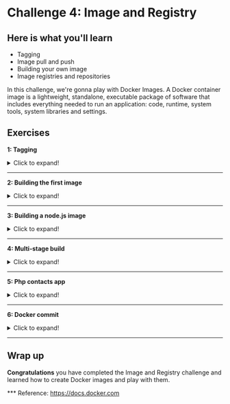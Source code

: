 # Challenge 4: Image and Registry

## Here is what you'll learn

- Tagging
- Image pull and push
- Building your own image
- Image registries and repositories

In this challenge, we're gonna play with Docker Images. A Docker container image is a lightweight, standalone, executable package of software that includes everything needed to run an application: code, runtime, system tools, system libraries and settings. 

## Exercises


**1: Tagging**
<details>
  <summary>Click to expand!</summary>

Let's pull an image. The command that we use is ```docker pull```. With that command, we're requesting from Docker that we want to download an image from its registry to the host. 

Type: 
```shell
$ docker pull ubuntu:latest
```
Output will be something like:
```shell
latest: Pulling from library/ubuntu
3ff22d22a855: Pull complete
e7cb79d19722: Pull complete
323d0d660b6a: Pull complete
b7f616834fd0: Pull complete
Digest: sha256:5d1d5407f353843ecf8b16524bc5565aa332e9e6a1297c73a92d3e754b8a636d
Status: Downloaded newer image for ubuntu:latest
docker.io/library/ubuntu:latest
 ```
Now it's time to see which images that we have on our system. For this, we're gonna type:
 
```shell
$ docker image ls
```
Output will be something like:
```shell
REPOSITORY          TAG                 IMAGE ID            CREATED             SIZE
ubuntu              latest              1e4467b07108        2 weeks ago         73.9MB
 ```

I want you to pay attention to the image id part. Like containers, images also have unique ids. The image ID is a digest, and is a computed SHA256 hash of the image configuration object, which contains the digests of the layers that contribute to the image's filesystem definition. If two different images have the same ids, this means that they're literally the same images with different names. 
Yes it's possible to tag an image with different tags. Let's do that and add another name to this image. 

Type: 
```shell
$ docker image tag ubuntu:latest your_dockerhub_id/day6:ubuntu
```
We have added a second name to the image. Let's check and see.

Type: 
```shell
$ docker image ls
```
Output will be something like:
```shell
REPOSITORY            TAG                 IMAGE ID            CREATED             SIZE
ubuntu                latest              1e4467b07108        2 weeks ago         73.9MB
ozgurozturknet/day6   ubuntu              1e4467b07108        2 weeks ago         73.9MB
```

We have 2 images that are stored on our host. Image ids are same, so these are literally the same images but with different names. 

We have added a new tag-name to ubuntu:latest image. We tagged it with our Docker Hub id. This means that this image is stored "or will be stored" on Docker Hub (Remember, image names also indicate where the image is located). But it isn't at the moment. Let's correct this and push this image to its repository. But before that we have to login and authenticate. This way, Docker Hub knows that we're the right person who can push this image to its respository. Let's login first. 

Type: 
```shell
$ docker login
```
Output will be something like:
```shell
Login with your Docker ID to push and pull images from Docker Hub. If you don't have a Docker ID, head over to https://hub.docker.com to create one.
Username: ozgurozturknet
Password:
Login Succeeded
```

Now we're ready to push. 

Type: 
```shell
$ docker push your_dockerhub_id/day6:ubuntu
```
Output will be something like:
```shell
The push refers to repository [docker.io/ozgurozturknet/day6]
095624243293: Mounted from library/ubuntu
a37e74863e72: Mounted from library/ubuntu
8eeb4a14bcb4: Mounted from library/ubuntu
ce3011290956: Mounted from library/ubuntu
ubuntu: digest: sha256:60f560e52264ed1cb7829a0d59b1ee7740d7580e0eb293aca2d722136edb1e24 size: 11529MB
```
That was fast, wasn't it? Please pay attention to the output. ```Mounted from library/ubuntu```. You know that images consist of multiple layers. And each layer has its unique id. When we pull or push any image, if the target (registry or your computer) has the same layer with tha same id stored on it, it doesn't pull or push that layer phyiscally again. Just checks and mounts that. This is the reason why it was fast. We didn't transfer any file to Docker Hub. Docker Hub detected that these 4 layers are already stored on it, so instead of getting it again, Docker hub just mounted these files to our repository. This is also same on our computer. We have 2 images stored on it. But they are literally the same images with different names. Docker doesn't store multiple files for these 2 images. Image files are stored just once but multiple tags are added to the same files.

But what are these layers? Is there any way to see how they are created? Yes and the command that we'll use is ```docker image history```. History sub-command shows us history of the image and it also shows how all these layers were created. Let's check this. 

Type: 
```shell
$ docker image history ubuntu:latest
```
Output will be something like:
```shell
1e4467b07108        2 weeks ago         /bin/sh -c #(nop)  CMD ["/bin/bash"]            0B
<missing>           2 weeks ago         /bin/sh -c mkdir -p /run/systemd && echo 'do…   7B
<missing>           2 weeks ago         /bin/sh -c set -xe   && echo '#!/bin/sh' > /…   811B
<missing>           2 weeks ago         /bin/sh -c [ -z "$(apt-get indextargets)" ]     1.01MB
<missing>           2 weeks ago         /bin/sh -c #(nop) ADD file:65a1cc50a9867c153…   72.9MB
```

This output shows us which commands have been executed and which layers have been created as a result of these commands. This also gives us some clues about how an image is created. 

Docker can build images automatically by reading the instructions from a Dockerfile. A Dockerfile is a text document that contains all the commands a user could call on the command line to assemble an image. Using ```docker build```, users can create an automated build that executes several command-line instructions in succession. Each instruction that changes anything creates a new layer. The Docker daemon runs the instructions in the Dockerfile one-by-one, committing the result of each instruction to a new image if necessary, before finally outputting the ID of your new image. It's now time to create our first image. 
</details>

***
**2: Building the first image**
<details>
  <summary>Click to expand!</summary>

First, we should clone this Github repository.

Type: 
```shell
$ git clone https://github.com/azuredevcollege/trainingdays.git
```
Output will be something like:
```shell
Cloning into 'trainingdays'...
remote: Enumerating objects: 42, done.
remote: Counting objects: 100% (42/42), done.
remote: Compressing objects: 100% (31/31), done.
remote: Total 1899 (delta 26), reused 25 (delta 11), pack-reused 1857 Receiving objects:  97% (1843/1899), 57.20 MiB | 11.92 MiB/s
Receiving objects: 100% (1899/1899), 63.35 MiB | 11.26 MiB/s, done.
Resolving deltas: 100% (747/747), done.
Updating files: 100% (1396/1396), done.
```

Repo has been cloned. It's time to jump to the
```trainingdays/day6/apps/first_docker_image``` folder. cd to that folder and
list all the files.


Type: 
```shell
$ cd trainingdays/day6/apps/first_docker_image
$ ls -l
```
Output will be something like:
```shell
total 8
-rw-r--r-- 1 ozozturk ozozturk  90 Jun 12 11:56 Dockerfile
-rw-r--r-- 1 ozozturk ozozturk 211 Jun 12 11:21 index.html
```

There are 2 files in that folder. ```index.html``` is a simple html file that has been created by us. We want to build a web server image with this file has been copied in it. To be able to build an image, we need a ```Dockerfile```. A Dockerfile is a text document that contains all the commands a user could call on the command line to assemble an image. We have one in this folder. Let's check and see what's in it. This is one of the simplest form of a Dockerfile.

Type: 
```shell
$ cat Dockerfile
```
Output will be something like:
```shell
FROM nginx:latest
COPY index.html /usr/share/nginx/html
CMD ["nginx", "-g", "daemon off;"]
```

 If we cd to a folder which has Dockerfile in it and type ```docker image build .```, Docker starts to run instructions in that Dockerfile in order. A Dockerfile must begin with the "FROM" instruction. "FROM" instruction specifies the Parent Image that you are trying to build this new image on top of. ```FROM``` basically means that "hey Docker, download that image and execute the next instructions on top of that". It's the base image that we build our image on top of. In our case, it is ```nginx:latest```. We're building our image on top of ngninx:latest. 

The second instruction in that Dockerfile is ```COPY```. The COPY instruction copies new files or directories from "source" to the "destination" inside the container. In our case, we have instructed Docker to copy the ```index.html``` file located in the current folder to the ```/usr/share/nginx/html``` folder inside the image. ```/usr/share/nginx/html``` is the folder where Nginx stores websites that it serves. We copied our index.html to that folder, So nginx daemon will serve our web page. 

The third and last instruction in this Dockerfile is CMD. The main purpose of the "CMD" instruction is that providing defaults of an executing container. In short, it defines the command to execute when you run a container from that image. There can be only one CMD instruction in any Dockerfile. If you list more than one CMD then only the last CMD will take effect. In our case, we want Docker to start nginx daemon when we create a container. 

Ok, it's time to create our first image. We checked the Dockerfile and see what it includes. Now we can build the first image.

Type: 
```shell
$ docker image build -t your_dockerhub_id/firstimage:latest . #do not forget the dot
```
Output will be something like:
```shell
Sending build context to Docker daemon  3.072kB
Step 1/3 : FROM nginx:latest
 ---> 08393e824c32
Step 2/3 : COPY index.html /usr/share/nginx/html
 ---> 14fb48dc6eea
Step 3/3 : CMD ["nginx", "-g", "daemon off;"]
 ---> Running in 772fbfd4dba3
Removing intermediate container 772fbfd4dba3
 ---> 560570bf44e5
Successfully built 560570bf44e5
Successfully tagged ozgurozturknet/firstimage:latest
```
Congrats! We have built our first image. Let's create a container to see if it's working as expect.

Type: 
```shell
$ docker container run --rm -d -p 80:80 --name test_container your_dockerhub_id/firstimage:latest
```
Output will be something like:
```shell
25e7fe3f3e57dd2eab07bf672501dde69d81eb156347607e0b378757b41d859b
```
Open a browser and visit http://127.0.0.1 You would see a page like that. 

<img src="./img/firstimage.png">

Stop the container and it'll be deleted automatically.

Type: 
```shell
$ docker container stop test_container
```
Output will be something like:
```shell
test_container
```
</details>

***
**3: Building a node.js image**
<details>
  <summary>Click to expand!</summary>

This time we're gonna build a node.js app image. cd to the ```/trainingdays/day6/apps/nodejs``` folder and list all the files. 


Type: 
```shell
$ cd /trainingdays/day6/apps/nodejs
$ ls -l
```
Output will be something like:
```shell
total 12
-rw-r--r-- 1 ozozturk ozozturk 292 Aug 12 20:27 Dockerfile
-rw-r--r-- 1 ozozturk ozozturk 288 Aug 12 20:14 package.json
-rw-r--r-- 1 ozozturk ozozturk 273 Aug 12 20:15 server.js
```

This time we have 3 files. First one is ```package.json```. If you work with JavaScript, or you've ever interacted with a JavaScript project, Node.js or a frontend project, you surely met the package.json file. The package.json file is kind of a manifest for your project. It can do a lot of things, but in our case it's specially important because it defines the dependencies that we'll install with npm. Our simple node application is running on top of Express framework and we need that framework to be installed to run our simple Javascript webapp. ```Server.js``` is the second file and it's our main Javascript application. It's a simple "Hello World" web app. And the third one is the usual suspect. Dockerfile. Let's take a look at it. 

Type: 
```shell
$ cat Dockerfile
```
Output will be something like:
```shell
# source: https://nodejs.org/en/docs/guides/nodejs-docker-webapp/
FROM node:12

# Create app directory
WORKDIR /usr/src/app

# Copy source files
COPY package.json .
COPY server.js .

# Install app dependencies
RUN npm install

# Exposing the port 8080
EXPOSE 8080

CMD [ "node", "server.js" ]
```

I want you to pay attention to 2 things. First, as you can see, we can add comments to Dockerfile. Any line starting with ```#``` is treated as a comment and not processed. Second, we have 3 new instructions, ```WORKDIR``` , ```RUN``` and ```EXPOSE```. The default working directory for running binaries within a container is the root directory (/), but you can set a different folder by using "WORKDIR" instruction. It's kind of cd'ing to that folder. Any command that you execute after that insturction will be executed in this folder. If there isn't any folder with that name in the image, Docker creates the folder first but If there is, Docker uses that. 

The "RUN" instruction will execute any commands in a new layer on top of the current image and commit the results. The resulting committed image will be used for the next step in the Dockerfile. When we want to execute anything, we use this instruction. 

The "EXPOSE" instruction informs Docker that the container listens on the specified network ports at runtime. You can specify whether the port listens on TCP or UDP, and the default is TCP if the protocol is not specified. The EXPOSE instruction does not actually publish the port. It functions as a type of documentation about which ports are intended to be published between the person who builds the image and the person who runs the container. To actually publish any port, we should use the -p flag during container creation.

Now it's time to build the image. 

Type: 
```shell
$ docker image build -t your_dockerhub_id/node:latest .
```
Output will be something like:
```shell
Sending build context to Docker daemon  4.096kB
Step 1/7 : FROM node:12
 ---> cfcf3e70099d
Step 2/7 : WORKDIR /usr/src/app
 ---> Running in 0784285bb528
Removing intermediate container 0784285bb528
 ---> 548e712ed3ef
Step 3/7 : COPY package.json .
 ---> 3f85bf98e435
Step 4/7 : COPY server.js .
 ---> beb25f72bb6a
Step 5/7 : RUN npm install
 ---> Running in e3eed8b0c46d
npm notice created a lockfile as package-lock.json. You should commit this file.
npm WARN docker_web_app@1.0.0 No repository field.
npm WARN docker_web_app@1.0.0 No license field.

added 50 packages from 37 contributors and audited 50 packages in 2.167s
found 0 vulnerabilities

Removing intermediate container e3eed8b0c46d
 ---> 8d3082c10a9e
Step 6/7 : EXPOSE 8080
 ---> Running in 0e6bd014ac73
Removing intermediate container 0e6bd014ac73
 ---> 5143985531f3
Step 7/7 : CMD [ "node", "server.js" ]
 ---> Running in 152317b9eafe
Removing intermediate container 152317b9eafe
 ---> a832145edf14
Successfully built a832145edf14
Successfully tagged ozgurozturknet/node:latest
```

Image has been built successfully. But I want you to run the same command one more time. 

```shell
Sending build context to Docker daemon  4.096kB
Step 1/7 : FROM node:12
 ---> cfcf3e70099d
Step 2/7 : WORKDIR /usr/src/app
 ---> Using cache
 ---> 3d04799d4f2a
Step 3/7 : COPY package.json .
 ---> Using cache
 ---> a348cb47ad20
Step 4/7 : COPY server.js .
 ---> Using cache
 ---> 5affbe5fce86
Step 5/7 : RUN npm install
 ---> Using cache
 ---> ad11b36a3604
Step 6/7 : EXPOSE 8080
 ---> Using cache
 ---> 57b485f4eef1
Step 7/7 : CMD [ "node", "server.js" ]
 ---> Using cache
 ---> fb0586534394
Successfully built fb0586534394
Successfully tagged ozgurozturknet/node:latest
```

Something strange has happened. We built that image a few seconds ago and we didn't change any source file after that. Then we reran the docker image build command second time but we received lots of ``` ---> Using cache``` messages this time. What does that mean? 

When building an image, Docker steps through the instructions in your Dockerfile, executing each in the order specified. As each instruction is examined, Docker looks for an existing layers in its cache that it can reuse, rather than creating a new (duplicate) layer. If you don't change any source file or didn't change anything in the Dockerfile, this means that nothing has changed, so Docker doesn't run the instruction again and again. Instead of that, Docker uses the cached layers. That makes the build process fast. Let's simulate that and see what happens if we change something. Open ```server.js``` file with a text editor, go to line 12 and change the ```Hello World``` message with another message something like ```build cache test```. Save the file and rerun ```docker image build -t your_dockerhub_id/node:latest .``` command one more time. 

```shell
Sending build context to Docker daemon  4.096kB
Step 1/7 : FROM node:12
 ---> cfcf3e70099d
Step 2/7 : WORKDIR /usr/src/app
 ---> Using cache
 ---> 3d04799d4f2a
Step 3/7 : COPY package.json .
 ---> Using cache
 ---> a348cb47ad20
Step 4/7 : COPY server.js .
 ---> 800aa5cd76d2
Step 5/7 : RUN npm install
 ---> Running in 20f6c9a2c4e0
npm notice created a lockfile as package-lock.json. You should commit this file.
npm WARN docker_web_app@1.0.0 No repository field.
npm WARN docker_web_app@1.0.0 No license field.

added 50 packages from 37 contributors and audited 50 packages in 2.521s
found 0 vulnerabilities

Removing intermediate container 20f6c9a2c4e0
 ---> eac206f9957e
Step 6/7 : EXPOSE 8080
 ---> Running in 3084d34a448f
Removing intermediate container 3084d34a448f
 ---> 1e4c0a700aa6
Step 7/7 : CMD [ "node", "server.js" ]
 ---> Running in b0fae2027731
Removing intermediate container b0fae2027731
 ---> 729b13c3276f
Successfully built 729b13c3276f
Successfully tagged ozgurozturknet/node:latest
```

Docker started to build an image again. First step, nothing changed, used the cache. Second step, nothing changed, used the cache. Third step, nothing changed, used the cache. But fourth step, we wanted to copy server.js file, which has been changed. Old layer that Docker has created and cached before is invalid now. So Docker started to execute that instruction and created a new layer and didn't use the cached version. And each instruction after that has been executed again and Docker didn't use the cache. Because something has changed and the rest of the layers should be affected too. Therefore, Docker can't use cache for them too. That's kind of important thing to know. Because you can speed up build process by leveraging build cache. But order of Dockerfile instructions is important.

For example, if your Dockerfile contains several instruction, like ours, you can order them from the less frequently changed (to ensure the build cache is reusable) to the more frequently changed. If we move  ```COPY server.js .``` from 4. step to anywhere after the ```RUN npm install``` instruction, this means that, we can change anything in this server.js file and Docker will not rerun npm install each time when we build that image again and use cache for that step. 
(Visit https://docs.docker.com/develop/develop-images/dockerfile_best-practices/  for Dockerfile best practices)

It's time to create a container from that image and see if it's working properly. 

Type: 
```shell
$ docker container run --rm -d -p 80:8080 --name node_container your_dockerhub_id/node:latest
```
Output will be something like:
```shell
09a4d1789cdab19a0f3af9c66a4f6e68503e5b8a1f46d6c512e88b10c5e70011
```

Open a browser and visit http://127.0.0.1 You would see a page with a Hello World! message. 

Stop the container and it'll be deleted automatically.

Type: 
```shell
$ docker container stop node_container
```
Output will be something like:
```shell
node_container
```
</details>

***
**4: Multi-stage build**
<details>
  <summary>Click to expand!</summary>

Let's imagine that we're java developers and working on a new shiny project called App1 (Do you remember our old friend :)). Application has been written and it's ready. Now it is time to check the source code. It's located at ```/trainingdays/day6/apps/java``` folder. cd to that folder and list all the files. 

Type: 
```shell
$ cd /trainingdays/day6/apps/java
$ ls -l
```
Output will be something like:
```shell
total 8
-rw-r--r-- 1 ozozturk ozozturk 135 Jun 12 22:43 Dockerfile
-rw-r--r-- 1 ozozturk ozozturk 154 Jun 12 22:35 app1.java
-rw-r--r-- 1 ozozturk ozozturk 154 Jun 12 22:35 Dockerfile2
```

There are 2 files in it (actually 3 but let's forget Dockerfile2 for now). ```app1.java``` is the source code of our application. Please pay attention. It is not the application, it is just the source code of this application. It isn't compiled yet. To convert this source code to an application, we have to compile this code. We generally do that on our computers via IDEs. But we can use the power of Docker and compile our application while building the image. The Dockerfile in this folder is a good example of that practice. Let's check the Dockerfile. 

Type: 
```shell
$ cat Dockerfile
```
Output will be something like:
```shell
FROM mcr.microsoft.com/java/jdk:8-zulu-alpine
COPY . /usr/src/myapp/
WORKDIR /usr/src/myapp
RUN javac app1.java
CMD [ "java" , "app1" ]
```

Again, a simple Dockerfile. We want to build our image on top of the "Java Development Kit" image provided by Microsoft. JDK image has all the tools in it that we need to compile our java code and convert it to a java application. First, we copy that source code to the image and after that we jump into that folder and run ```javac app1.java``` command which compiles this source code and generates an application. At the end, we have a CMD instruction that instructs to run this application whenever we create a container from that image. Let's build the image. 


Type: 
```shell
$ docker image build -t your_dockerhub_id/java:latest .
```
Output will be something like:
```shell
Sending build context to Docker daemon  3.072kB
Step 1/5 : FROM mcr.microsoft.com/java/jdk:8-zulu-alpine
8-zulu-alpine: Pulling from java/jdk
df20fa9351a1: Pull complete
1e7717fd7ab1: Pull complete
Digest: sha256:19712872c6dd8ca02a8f727737372477559f2659aa6294c2dcae050096234224
Status: Downloaded newer image for mcr.microsoft.com/java/jdk:8-zulu-alpine
 ---> b7bb6dd0ee76
Step 2/5 : COPY . /usr/src/myapp/
 ---> ed2f0977e390
Step 3/5 : WORKDIR /usr/src/myapp
 ---> Running in d2333b9e9af3
Removing intermediate container d2333b9e9af3
 ---> 55a151ddf81a
Step 4/5 : RUN javac app1.java
 ---> Running in b8697de33caa
Removing intermediate container b8697de33caa
 ---> 3bfd240a44ff
Step 5/5 : CMD [ "java" , "app1" ]
 ---> Running in 00a6a2a448ab
Removing intermediate container 00a6a2a448ab
 ---> ceab35948e29
Successfully built ceab35948e29
Successfully tagged ozgurozturknet/java:latest
```
Image has been built. Let's test it. 

Type: 
```shell
$ docker container run your_dockerhub_id/java:latest
```
Output will be something like:
```shell
Hello there! I'm App1 Java Console Application
```

Perfect. It works. App1 has been compiled and it runs. But it seems to me that, something is wrong with that approach. First of all, we built our image on top of the JDK image. It includes lots of tools for development. Like the one that we ran to compile our application. But, should we really send this image to our customers as is? With all of these development tools? Also our source code is copied to that image too. Maybe that is not something we want. We just wanted to compile our source code and get the application. We want our customers to be able to run this application. We don't want them to have all the unnecessary tools and our source code. Also image size is big, because of these unnecessary tools. These tools are needed for development. They are not needed for running java applications. JRE, java runtime is the thing that we need to run java applications. It's just the runtime and much smaller than the jdk.

Instead of sending this image, It would be wise to get this compiled application from that image, copy it to our computer and create another image that includes just this application + runtime, instead of application + source code + development tools. So we need to build another image. To be able to do that, we need to create a second Dockerfile. But eeeh. This is a mess. There should be a simple solution. 
Yes there is a simple solution to handle this and it's called multi-stage build. 

One of the most challenging thing about building images is keeping the image size down. Each instruction in Dockerfile adds a layer to image, and you need to remember to clean up any artifacts you don’t need before moving on to the next layer. To write a really efficient Dockerfile, you have traditionally needed to employ shell tricks and other logic to keep the layers as small as possible and to ensure that each layer has the artifacts it needs from the previous layer and nothing else. It was actually very common to have one Dockerfile to use for development (which contained everything needed to build your application), and a slimmed-down one to use for production, which only contained your application and exactly what was needed to run it. This has been referred to as the “builder pattern”. But maintaining two Dockerfiles is not ideal. 

With multi-stage builds, you can use multiple FROM statements in your Dockerfile. Each FROM instruction can use a different base, and each of them begins a new stage of the build. You can selectively copy artifacts from one stage to another, leaving behind everything you don’t want in the final image. Dockerfile2 is a perfect example of this kind of multi-stage build. Let's check it. 


Type: 
```shell
$ cat Dockerfile2
```
Output will be something like:
```shell
FROM mcr.microsoft.com/java/jdk:8-zulu-alpine AS builder
COPY . /usr/src/myapp/
WORKDIR /usr/src/myapp
RUN javac app1.java

FROM  mcr.microsoft.com/java/jre:8-zulu-alpine
WORKDIR /usr/src/myapp
COPY --from=builder /usr/src/myapp .
CMD ["java", "app1"]
```

As you can see, we have a Dockerfile with 2 "FROM" instructions. Think it like 2 Dockerfiles combined together. First part is similar to the Dockerfile that we have built our application a few minutes ago. There are only 2 differences. First, there is a new section at the end of the "FROM" instruction. "AS builder" or it could be "AS anything", just name it. It indicates that this first section of this Dockerfile is named as "builder". We're gonna use this name later to copy artifacts generated in this stage. Second difference is that "CMD" instruction has been removed, because we don't need it anymore. This "builder" stage is just used for compiling the application from its source code. We're taking our source code, copying it into a jdk image, compiling the application in it and that's it. After that we are building our actual image with a new "FROM" instruction. This second stage will create the actual image that will be tagged at the end. It's based on JRE image, not the JDK. 

Please pay attention to line 8. "COPY --from=builder". We're instructing Docker to copy files from stage called builder. First stage is there just to compile our application. Our source code has been compiled and application has been created at this builder stage. And we're copying just this compiled application into final image. In this way, jdk and any intermediate artifacts are left behind and not present in the final image. The end result is this tiny production image that just includes the application. Not the source code and not the development tools. Let's build this image and see what's going on. 
(We're gonna use ```-f``` option to point this Dockerfile2. If your Dockerfile name is different than Dockerfile -First letter is Uppercase "D" and file doesn't have any extension like .txt- or Dockerfile is in another folder, you should use -f option and point that file)

Type: 
```shell
$ docker image build -f Dockerfile2 -t your_dockerhub_id/finaljava:latest .
```
Output will be something like:
```shell
Sending build context to Docker daemon  4.096kB
Step 1/8 : FROM mcr.microsoft.com/java/jdk:8-zulu-alpine AS builder
 ---> b7bb6dd0ee76
Step 2/8 : COPY . /usr/src/myapp/
 ---> 786a33a37acb
Step 3/8 : WORKDIR /usr/src/myapp
 ---> Running in 1145e3882420
Removing intermediate container 1145e3882420
 ---> 5f16de8216fb
Step 4/8 : RUN javac app1.java
 ---> Running in 98375300d10a
Removing intermediate container 98375300d10a
 ---> f632a0c6f49e
Step 5/8 : FROM  mcr.microsoft.com/java/jre:8-zulu-alpine
8-zulu-alpine: Pulling from java/jre
df20fa9351a1: Already exists
b391ad10af71: Pull complete
Digest: sha256:bb7135444a7e78448b0038d26079e6bef78c1c7839333bf9806d6c12e65a1eff
Status: Downloaded newer image for mcr.microsoft.com/java/jre:8-zulu-alpine
 ---> 36c60fc08a2d
Step 6/8 : WORKDIR /usr/src/myapp
 ---> Running in 25809e0fd983
Removing intermediate container 25809e0fd983
 ---> 5b580490d819
Step 7/8 : COPY --from=builder /usr/src/myapp .
 ---> e357def56d05
Step 8/8 : CMD ["java", "app1"]
 ---> Running in 00585394dbfb
Removing intermediate container 00585394dbfb
 ---> 7b7c6b3a7f6a
Successfully built 7b7c6b3a7f6a
Successfully tagged ozgurozturknet/finaljava:latest
```
Final image has been built. It's much smaller than the first one. Also only artifacts that we need are included. 
</details>

***
**5: Php contacts app**
<details>
  <summary>Click to expand!</summary>

This time, we're gonna combine what have we learned so far. We will build 2 images. First one is a simple php application. The other one is famous mysql database. After building images, we will run these and try couple of tricks that we have learned so far. First, let's check and see what we're gonna build. All files are located at ```/trainingdays/day6/apps/php``` folder. cd to that folder and list all the files. 

Type: 
```shell
$ cd /trainingdays/day6/apps/php
$ ls -l
```
Output will be something like:
```shell
total 24
-rw-r--r-- 1 ozozturk ozozturk  333 Aug 13 11:54 Dockerfile
-rw-r--r-- 1 ozozturk ozozturk   64 Aug 13 11:36 Dockerfile.mysql
-rw-r--r-- 1 ozozturk ozozturk  112 Aug 13 11:36 createtable.sql
-rw-r--r-- 1 ozozturk ozozturk   81 Aug 13 11:36 env.list
-rw-r--r-- 1 ozozturk ozozturk  107 Aug 13 11:36 envmysql.list
drwxr-xr-x 2 ozozturk ozozturk 4096 Aug 13 11:35 php
```

It's a little bit crowded folder. There are 2 Dockerfiles. First one is the Dockerfile that we'll be used to build web app image. Second one will be used to build myqsql database image. 

There are 2 other files with .list extenison in this folder. These files will be used to define environment variables while creating containers. "env.list" will be passed to php web container. There are couple of environment variables defined in this file and php web application will use these values to connect to the database -username, password etc.-. "envmysql.list" is another environment  variable file and has couple of other environment  variables defined in it. We'll pass this values to mysql container. mysql container will start and create a database using these parameters. Essentially, we could inject these variables into the Dockerfiles. Yes, it's possible. We can define environment variables with ```ENV``` instruction in any Dockerfile and any container created from that image will have these environment variables. But if we do that, these will be hardcoded to image. This means that whoever get this image can access to these values. Especially this isn't a thing that we want for sensitive data like passwords. Therefore, we didn't define them in Dockerfiles. Instead of that, we will pass these values during container creation.  

"createtable.sql" is an sql script that will create a table, which will be used by php web app to store its data. We'll copy this script to a special folder in the image. When we create a container from that image, mysql will create a table using that script. 

"php" is the folder where our main web app is located. There are 3 files in that folder. It's really a simple web app which allows us to record contact details. Kind of primitive crm. 

Let's have a look at Dockerfiles before building images. 

Type: 
```shell
$ cat Dockerfile
```
Output will be something like:
```shell
FROM php:7.3-apache
RUN apt-get update -y && apt-get install curl mariadb-client-10.3 -y
RUN docker-php-ext-install mysqli && docker-php-ext-enable mysqli
RUN mkdir /var/www/html/images
RUN chmod 777 /var/www/html/images
COPY ./php/ /var/www/html/
HEALTHCHECK --interval=30s --timeout=3s CMD curl -f http://localhost/ || exit 1
```

We use official php image as our base. Then we install couple of binaries that we need and create a folder where we'll store uploaded images. After that we copy our web app into image. So far nothing unknown. But now we have a new instruction, "HEALTHCHECK". "HEALTHCHECK" instruction tells Docker "how to test a container to check if it's still working or not?". This can detect cases such as a web server that is stuck in an infinite loop and unable to handle new connections, even though the server process is still running so the container is up. When we run a container which has a healthcheck defined in its image, this container has a "health" status in addition to its "lifecycle" status. This allows us to monitor container's health status and take action if something goes wrong. In our case, we instructed that each container created from that image should start a healthchecking process and continue to do that every 30 seconds. If container gets a response from http://localhost/, Docker will mark the container as healthy, otherwise unhealthy. 

All good so far but there's something strange in this Dockerfile. We don't have any CMD instruction in this file. So, which application will be started when a container been created from that image? Is there anything like secret CMD or something else? Answer is really simple. When you build an image, Docker inherits all the settings from base image. If you specify anything on your Dockerfile, it overwrites the same value that is inherited from base image. But if you left it blank, Image uses the inherited value from base image. In our case, we don't have the CMD instruction, so Docker will inherit this from base image. That's enough for the first Dockerfile. Let's take have a look at mysql's Dockerfile too. 

Type: 
```shell
$ cat Dockerfile.mysql
```
Output will be something like:
```shell
FROM mysql:5.7
COPY createtable.sql /docker-entrypoint-initdb.d
```

This is really short. We're gonna use mysql:5.7 as our base and copy createtable.sql to /docker-entrypoint-initdb.d folder. That's all. When a mysql container is started for the first time, a new database with the specified name will be created and initialized with the provided configuration variables. In addition to that, mysql container executes files with extensions .sh, .sql and .sql.gz that are found in /docker-entrypoint-initdb.d folder. That's the reason why we copy our sql script to this folder. When a container is been created from that image, it'll execute this script and this script will create our database.  (See https://hub.docker.com/_/mysql for details)

It's time to build 2 images. 

Type: 
```shell
$ docker image build -t your_dockerhub_id/php:v1 .
```
Output will be something like:
```shell
Sending build context to Docker daemon  11.26kB
Step 1/7 : FROM php:7.3-apache
Step 2/7 : RUN apt-get update -y && apt-get install curl mariadb-client-10.3 -y
 ---> Running in dca6dcd061df
[…]
[…]
[…]
Step 6/7 : HEALTHCHECK --interval=30s --timeout=3s CMD curl -f http://localhost/ || exit 1
 ---> Running in d6dc02b8ca50
Removing intermediate container d6dc02b8ca50
 ---> bf3e03646cc0
Step 7/7 : COPY ./php/ /var/www/html/
 ---> 53959f571f38
Successfully built 53959f571f38
Successfully tagged ozgurozturknetphp:v1
```

Php image is ready. Let's build mysql image now. 

Type: 
```shell
$ docker image build -f Dockerfile.mysql -t your_dockerhub_id/mysql:v1 .
```
Output will be something like:
```shell
Sending build context to Docker daemon  11.26kB
Step 1/2 : FROM mysql:5.7
Status: Downloaded newer image for mysql:5.7
 ---> 718a6da099d8
Step 2/2 : COPY createtable.sql /docker-entrypoint-initdb.d
 ---> 2dfc8038fc98
Successfully built 2dfc8038fc98
Successfully tagged ozgurozturknetmysql:v1
```

Done. Images are ready. It's time to run our fancy crm application but first let's create a new bridge network. Web contaier should access to mysql database container via its name. Therefore, these containers must be able to resolve each others name. 

Type: 
```shell
$ docker network create php-mysql-net
```
Output will be something like:
```shell
f3b75a829c3f7a8d5268dbf9dcb884071b3affaed642b3fe6354e78193d054c6
```
Images are ready. Bridge network has been created. We're ready to create containers. 


Type: 
```shell
$ docker container run -d --name phpapp --network php-mysql-net -p 80:80 --env-file env.list your_dockerhub_id/php:v1
```
Output will be something like:
```shell
c580f355ad836c1021ee5959970bdf53c93de088c701af4110e1dfd8e976a80b
```

Type: 
```shell
$ docker container run -d --name mysqldb --network php-mysql-net --env-file envmysql.list your_dockerhub_id/mysql:v1
```
Output will be something like:
```shell
02d51c5ad53c0f1fd0679a5b0f4b60a742a07eecd9eb2f7eebbb8eb800bed73e
```

Type: 
```shell
$ docker ps
```
Output will be something like:
```shell
CONTAINER ID        IMAGE                    COMMAND                  CREATED              STATUS                        PORTS                 NAMES
02d51c5ad53c        ozgurozturknetmysql:v1   "docker-entrypoint.s…"   53 seconds ago       Up 52 seconds                 3306/tcp, 33060/tcp   mysqldb
c580f355ad83        ozgurozturknetphp:v1     "docker-php-entrypoi…"   About a minute ago   Up About a minute (healthy)   0.0.0.0:80->80/tcp    phpapp
```

Containers are up and running and also phpapp's status is healthy. Let's open a browser and see if php application is also working and can connect to mysql database or not. Visit http://127.0.0.1

<img src="./img/php1.png">

Fill the form and click add.

<img src="./img/php2.png">

If you saw this message, everything is fine. Click View and check your records. 

<img src="./img/php3.png">

Congratulations! You have successfully built a 2-tier web app and run that locally. 

Now we can stop and delete the containers. Please don't delete these images for now. We will use these at Challange 5. 
Type: 
```shell
$ docker container rm -f mysqldb phpapp
```
</details>

***
**6: Docker commit**
<details>
  <summary>Click to expand!</summary>

Dockerfile isn't the only way to create an image. We can convert a container to an image too. It can be useful to commit a container’s file changes or settings into a new image. This allows us to debug a container by running an interactive shell, or to export a working dataset to another server. Generally, it is better to use Dockerfiles to manage your images in a documented and maintainable way, but sometimes this type of commit method is also needed. Let's try this. First let's create a container and create a file in it. 

Type: 
```shell
$ docker container run -it --name commit_test busybox sh
```
Output will be something like:
```shell
/ # mkdir /test
/ # cd /test
/test # touch test.txt
/test # echo "hello world" > test.txt
/test # exit
```

Let's assume that we have an important container. We have connected to it and made lots of changes. Created folders and files, installed something etc. We don't want to loose our efforts and keep this container as an image. So we can move it anywhere. Let's commit this container and convert it to an image. 

Type: 
```shell
$ docker commit commit_test ozgurozturknet/commit:latest
```
Output will be something like:
```shell
sha256:8f5d8a8e42bd9419f6a932c0e70b0700f0618096d6c3f4a06753520fac236ed7
```
Our image is ready. Now if we want, we can push it to our repository and move it to anywhere we want. 
</details>

***
## Wrap up

__Congratulations__ you have completed the Image and Registry challenge and learned how to create Docker images and play with them. 

*** Reference: https://docs.docker.com